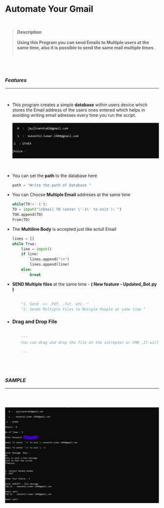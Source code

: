 # Automate Your Gmail 
<br>

> **Description** <br><br>
**Using this Program you can send Emails to Multiple users at the same time, also it is possible to send the same mail
multiple times** .
<br><br>

<br><br>

### ***Features***

***

<br>

* This program creates a simple **database** within  users device which stores the Email address of the users ones entered which helps in avoiding writing email adresses every time you run the script.<br><br>
![](select.png)

<br>

* You can set the **path** to the database here
    ```python
    path = "Write the path of Database "
    ```

* You can Choose **Multiple Email** addreses at the same time
    ```python
    while(TO!='-1'):
    TO = input("\nEmail TO (enter \'-1\' to exit ): ")
    TOO.append(TO)
    From(TO)

    ```
* The **Multiline Body** is accepted just like actull Email
    ```python
    lines = []
    while True:
        line = input()
        if line:
            lines.append("\n")
            lines.append(line)
        else:
            break

    ```
* **SEND Multiple files** at the same time - **( New feature - Updated_Bot.py )**
    ~~~python

        "1. Send ->> .Pdf, .Txt  etc. "
        "2. Sends Multiple Files to Mutiple People at same time "

    ~~~
* ### **Drag and Drop File**
    ~~~python

        '''
        You can drag and drop the file on the intrepter or CMD ,It will take the file path and will convert it into the correct format on its own 
        
        '''

    ~~~
<br><br>


### ***SAMPLE***
***

<br><br>

![](working.png)